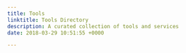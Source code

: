 ```yaml
---
title: Tools
linktitle: Tools Directory
description: A curated collection of tools and services
date: 2018-03-29 10:51:55 +0000

---
```

